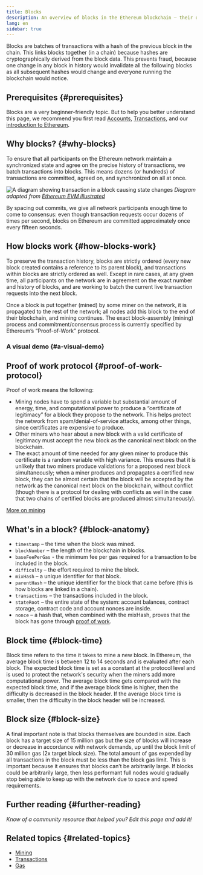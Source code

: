 ```yaml
---
title: Blocks
description: An overview of blocks in the Ethereum blockchain – their data structure, why they're needed, and how they're made.
lang: en
sidebar: true
---
```


Blocks are batches of transactions with a hash of the previous block in the chain. This links blocks together (in a chain) because hashes are cryptographically derived from the block data. This prevents fraud, because one change in any block in history would invalidate all the following blocks as all subsequent hashes would change and everyone running the blockchain would notice.

## Prerequisites {#prerequisites}

Blocks are a very beginner-friendly topic. But to help you better understand this page, we recommend you first read [Accounts](/developers/docs/accounts/), [Transactions](/developers/docs/transactions/), and our [introduction to Ethereum](/developers/docs/intro-to-ethereum/).

## Why blocks? {#why-blocks}

To ensure that all participants on the Ethereum network maintain a synchronized state and agree on the precise history of transactions, we batch transactions into blocks. This means dozens (or hundreds) of transactions are committed, agreed on, and synchronized on all at once.

![A diagram showing transaction in a block causing state changes](./tx-block.png)
_Diagram adapted from [Ethereum EVM illustrated](https://takenobu-hs.github.io/downloads/ethereum_evm_illustrated.pdf)_

By spacing out commits, we give all network participants enough time to come to consensus: even though transaction requests occur dozens of times per second, blocks on Ethereum are committed approximately once every fifteen seconds.

## How blocks work {#how-blocks-work}

To preserve the transaction history, blocks are strictly ordered (every new block created contains a reference to its parent block), and transactions within blocks are strictly ordered as well. Except in rare cases, at any given time, all participants on the network are in agreement on the exact number and history of blocks, and are working to batch the current live transaction requests into the next block.

Once a block is put together (mined) by some miner on the network, it is propagated to the rest of the network; all nodes add this block to the end of their blockchain, and mining continues. The exact block-assembly (mining) process and commitment/consensus process is currently specified by Ethereum’s “Proof-of-Work” protocol.

### A visual demo {#a-visual-demo}

<YouTube id="_160oMzblY8" />

## Proof of work protocol {#proof-of-work-protocol}

Proof of work means the following:

- Mining nodes have to spend a variable but substantial amount of energy, time, and computational power to produce a “certificate of legitimacy” for a block they propose to the network. This helps protect the network from spam/denial-of-service attacks, among other things, since certificates are expensive to produce.
- Other miners who hear about a new block with a valid certificate of legitimacy must accept the new block as the canonical next block on the blockchain.
- The exact amount of time needed for any given miner to produce this certificate is a random variable with high variance. This ensures that it is unlikely that two miners produce validations for a proposed next block simultaneously; when a miner produces and propagates a certified new block, they can be almost certain that the block will be accepted by the network as the canonical next block on the blockchain, without conflict (though there is a protocol for dealing with conflicts as well in the case that two chains of certified blocks are produced almost simultaneously).

[More on mining](/developers/docs/consensus-mechanisms/pow/mining/)

## What's in a block? {#block-anatomy}

- `timestamp` – the time when the block was mined.
- `blockNumber` – the length of the blockchain in blocks.
- `baseFeePerGas` - the minimum fee per gas required for a transaction to be included in the block.
- `difficulty` – the effort required to mine the block.
- `mixHash` – a unique identifier for that block.
- `parentHash` – the unique identifier for the block that came before (this is how blocks are linked in a chain).
- `transactions` – the transactions included in the block.
- `stateRoot` – the entire state of the system: account balances, contract storage, contract code and account nonces are inside.
- `nonce` – a hash that, when combined with the mixHash, proves that the block has gone through [proof of work](/developers/docs/consensus-mechanisms/pow/).

## Block time {#block-time}

Block time refers to the time it takes to mine a new block. In Ethereum, the average block time is between 12 to 14 seconds and is evaluated after each block. The expected block time is set as a constant at the protocol level and is used to protect the network's security when the miners add more computational power. The average block time gets compared with the expected block time, and if the average block time is higher, then the difficulty is decreased in the block header. If the average block time is smaller, then the difficulty in the block header will be increased.

## Block size {#block-size}

A final important note is that blocks themselves are bounded in size. Each block has a target size of 15 million gas but the size of blocks will increase or decrease in accordance with network demands, up until the block limit of 30 million gas (2x target block size). The total amount of gas expended by all transactions in the block must be less than the block gas limit. This is important because it ensures that blocks can’t be arbitrarily large. If blocks could be arbitrarily large, then less performant full nodes would gradually stop being able to keep up with the network due to space and speed requirements.

## Further reading {#further-reading}

_Know of a community resource that helped you? Edit this page and add it!_

## Related topics {#related-topics}

- [Mining](/developers/docs/consensus-mechanisms/pow/mining/)
- [Transactions](/developers/docs/transactions/)
- [Gas](/developers/docs/gas/)
